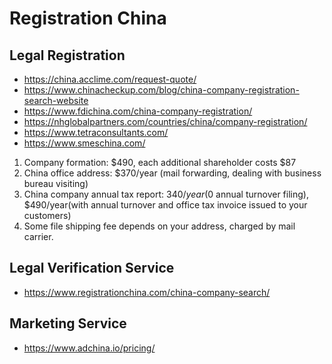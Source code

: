 # Registration China

## Legal Registration
* https://china.acclime.com/request-quote/
* https://www.chinacheckup.com/blog/china-company-registration-search-website
* https://www.fdichina.com/china-company-registration/
* https://nhglobalpartners.com/countries/china/company-registration/
* https://www.tetraconsultants.com/
* https://www.smeschina.com/

1. Company formation: $490, each additional shareholder costs $87
2. China office address: $370/year (mail forwarding, dealing with business bureau visiting)
3. China company annual tax report: $340/year($0 annual turnover filing), $490/year(with annual turnover and office tax invoice issued to your customers)
4. Some file shipping fee depends on your address, charged by mail carrier.

## Legal Verification Service
* https://www.registrationchina.com/china-company-search/

## Marketing Service
* https://www.adchina.io/pricing/

